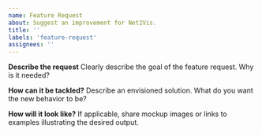```yaml
---
name: Feature Request
about: Suggest an improvement for Net2Vis.
title: ''
labels: 'feature-request'
assignees: ''
---
```


**Describe the request**
Clearly describe the goal of the feature request. Why is it needed?

**How can it be tackled?**
Describe an envisioned solution. What do you want the new behavior to be?

**How will it look like?**
If applicable, share mockup images or links to examples illustrating the desired output.
